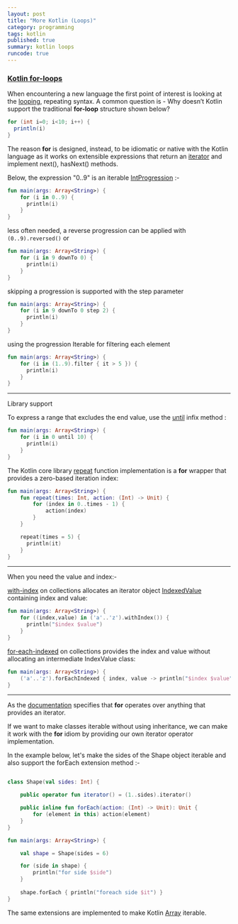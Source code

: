 ```yaml
---
layout: post
title: "More Kotlin (Loops)"
category: programming
tags: kotlin
published: true
summary: kotlin loops
runcode: true
---
```


### [Kotlin for-loops](https://kotlinlang.org/docs/reference/control-flow.html#for-loops)

When encountering a new language the first point of interest is looking at the [looping](http://kotlinlang.org/docs/reference/control-flow.html#for-loops), repeating syntax. A common question is - Why doesn’t Kotlin support the traditional **for-loop** structure shown below?

``` java
for (int i=0; i<10; i++) {
  println(i)
}
```

The reason **for** is designed, instead, to be idiomatic or native with the Kotlin language as it works on extensible expressions that return an [iterator](https://kotlinlang.org/api/latest/jvm/stdlib/kotlin.collections/-iterator/index.html) and implement next(), hasNext() methods.

Below, the expression "0..9" is an iterable [IntProgression](https://kotlinlang.org/api/latest/jvm/stdlib/kotlin.ranges/-int-progression/) :-

```  kotlin
fun main(args: Array<String>) {
    for (i in 0..9) {
      println(i)
    }
}
```

less often needed, a reverse progression can be applied with ```(0..9).reversed()``` or

``` kotlin
fun main(args: Array<String>) {
    for (i in 9 downTo 0) {
      println(i)
    }
}
```

skipping a progression is supported with the step parameter

``` kotlin
fun main(args: Array<String>) {
    for (i in 9 downTo 0 step 2) {
      println(i)
    }
}
```

using the progression Iterable for filtering each element 

``` kotlin
fun main(args: Array<String>) {
    for (i in (1..9).filter { it > 5 }) {
      println(i)
    }
}
```
---

Library support

To express a range that excludes the end value, use the [until](https://kotlinlang.org/api/latest/jvm/stdlib/kotlin.ranges/until.html
) infix method :

``` kotlin
fun main(args: Array<String>) {
    for (i in 0 until 10) {
      println(i)
    }
}
```

The Kotlin core library [repeat](https://kotlinlang.org/api/latest/jvm/stdlib/kotlin/repeat.html) function implementation is a **for** wrapper that provides a zero-based iteration index:

``` kotlin
fun main(args: Array<String>) {
    fun repeat(times: Int, action: (Int) -> Unit) {
        for (index in 0..times - 1) {
            action(index)
        }
    }

    repeat(times = 5) {
      println(it)
    }
}
```
---
When you need the value and index:-

[with-index](https://kotlinlang.org/api/latest/jvm/stdlib/kotlin.collections/with-index.html) on collections allocates an iterator object [IndexedValue](https://kotlinlang.org/api/latest/jvm/stdlib/kotlin.collections/-indexed-value/index.html) containing index and value: 

``` kotlin
fun main(args: Array<String>) {
    for ((index,value) in ('a'..'z').withIndex()) {
      println("$index $value")
    }
}
```
[for-each-indexed](https://kotlinlang.org/api/latest/jvm/stdlib/kotlin.collections/for-each-indexed.html) on collections provides the index and value without allocating an intermediate IndexValue class:

``` kotlin
fun main(args: Array<String>) {
    ('a'..'z').forEachIndexed { index, value -> println("$index $value") }
}
```
---

As the [documentation](https://kotlinlang.org/docs/reference/control-flow.html#for-loops) specifies that **for** operates over anything that provides an iterator.

If we want to make classes iterable without using inheritance, we can make it work with the **for** idiom by providing our own iterator operator implementation.

In the example below, let's make the sides of the Shape object iterable and also support the forEach extension method :-

``` kotlin

class Shape(val sides: Int) {

    public operator fun iterator() = (1..sides).iterator()

    public inline fun forEach(action: (Int) -> Unit): Unit {
        for (element in this) action(element)
    }
}

fun main(args: Array<String>) {

    val shape = Shape(sides = 6)

    for (side in shape) {
        println("for side $side")
    }
    
    shape.forEach { println("foreach side $it") }
}

```

The same extensions are implemented to make Kotlin [Array](https://github.com/JetBrains/kotlin/blob/1.0.3/core/builtins/native/kotlin/Array.kt#L59) iterable.
